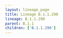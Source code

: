 ```yaml
---
layout: lineage_page
title: Lineage B.1.1.290
lineage: B.1.1.290
parent: B.1.1
children: ['B.1.1.290']
---
```

